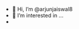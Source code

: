 - 👋 Hi, I’m @arjunjaiswal8
- 👀 I’m interested in ...
- <script>
 -<script>" <iframe <p>= &lt;p&gt;hello&lt;/p&gt; > 
![icons](https://github.com/user-attachments/assets/8c260f3f-9b1b-4ce4-bb6d-2bb0cb37edac)
![car"src="x](javascript:alert())







  
